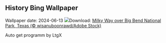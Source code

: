 ## History Bing Wallpaper
Wallpaper date: 2024-06-13
![](https://www.bing.com/th?id=OHR.BigBendMilkyWay_EN-CA2391615132_UHD.jpg&w=1000)Download: [Milky Way over Big Bend National Park, Texas (© wisanuboonrawd/Adobe Stock)](https://www.bing.com/th?id=OHR.BigBendMilkyWay_EN-CA2391615132_UHD.jpg)

Auto get programm by LtgX

